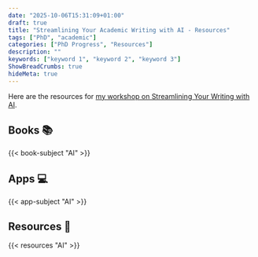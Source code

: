```yaml
---
date: "2025-10-06T15:31:09+01:00"
draft: true
title: "Streamlining Your Academic Writing with AI - Resources"
tags: ["PhD", "academic"]
categories: ["PhD Progress", "Resources"]
description: ""
keywords: ["keyword 1", "keyword 2", "keyword 3"]
ShowBreadCrumbs: true
hideMeta: true
---
```


Here are the resources for [my workshop on Streamlining Your Writing with AI](../../streamlining-your-academic-writing-with-ai/).

## Books 📚

{{< book-subject "AI" >}}

## Apps 💻

{{< app-subject "AI" >}}

## Resources 🧭

{{< resources "AI" >}}